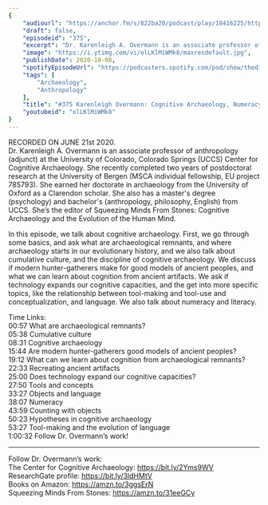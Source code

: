 ```yaml
---
{
	"audiourl": "https://anchor.fm/s/822ba20/podcast/play/18416225/https%3A%2F%2Fd3ctxlq1ktw2nl.cloudfront.net%2Fstaging%2F2020-7-22%2Fa0cf2d2d-b197-32b1-952b-fafbbf7507cb.m4a",
	"draft": false,
	"episodeid": "375",
	"excerpt": "Dr. Karenleigh A. Overmann is an associate professor of anthropology (adjunct) at the University of Colorado, Colorado Springs (UCCS) Center for Cognitive Archaeology. She recently completed two years of postdoctoral research at the University of Bergen (MSCA individual fellowship, EU project 785793). She earned her doctorate in archaeology from the University of Oxford as a Clarendon scholar. She also has a master's degree (psychology) and bachelor's (anthropology, philosophy, English) from UCCS. She’s the editor of Squeezing Minds From Stones: Cognitive Archaeology and the Evolution of the Human Mind.",
	"image": "https://i.ytimg.com/vi/olLKlMiWMk8/maxresdefault.jpg",
	"publishDate": 2020-10-08,
	"spotifyEpisodeUrl": "https://podcasters.spotify.com/pod/show/thedissenter/episodes/375-Karenleigh-Overmann-Cognitive-Archaeology--Numeracy--and-Language-eigh51",
	"tags": [
		"Archaeology",
		"Anthropology"
	],
	"title": "#375 Karenleigh Overmann: Cognitive Archaeology, Numeracy, and Language",
	"youtubeid": "olLKlMiWMk8"
}
---
```

RECORDED ON JUNE 21st 2020.  
Dr. Karenleigh A. Overmann is an associate professor of anthropology (adjunct) at the University of Colorado, Colorado Springs (UCCS) Center for Cognitive Archaeology. She recently completed two years of postdoctoral research at the University of Bergen (MSCA individual fellowship, EU project 785793). She earned her doctorate in archaeology from the University of Oxford as a Clarendon scholar. She also has a master's degree (psychology) and bachelor's (anthropology, philosophy, English) from UCCS. She’s the editor of Squeezing Minds From Stones: Cognitive Archaeology and the Evolution of the Human Mind.

In this episode, we talk about cognitive archaeology. First, we go through some basics, and ask what are archaeological remnants, and where archaeology starts in our evolutionary history, and we also talk about cumulative culture, and the discipline of cognitive archaeology. We discuss if modern hunter-gatherers make for good models of ancient peoples, and what we can learn about cognition from ancient artifacts. We ask if technology expands our cognitive capacities, and the get into more specific topics, like the relationship between tool-making and tool-use and conceptualization, and language. We also talk about numeracy and literacy. 

Time Links:  
<time>00:57</time> What are archaeological remnants?  
<time>05:38</time> Cumulative culture  
<time>08:31</time> Cognitive archaeology  
<time>15:44</time> Are modern hunter-gatherers good models of ancient peoples?  
<time>19:12</time> What can we learn about cognition from archaeological remnants?  
<time>22:33</time> Recreating ancient artifacts  
<time>25:00</time> Does technology expand our cognitive capacities?  
<time>27:50</time> Tools and concepts  
<time>33:27</time> Objects and language  
<time>38:07</time> Numeracy  
<time>43:59</time> Counting with objects  
<time>50:23</time> Hypotheses in cognitive archaeology  
<time>53:27</time> Tool-making and the evolution of language  
<time>1:00:32</time> Follow Dr. Overmann’s work!

---

Follow Dr. Overmann’s work:  
The Center for Cognitive Archaeology: https://bit.ly/2Yms9WV  
ResearchGate profile: https://bit.ly/3ldHMtV  
Books on Amazon: https://amzn.to/3ggsErN  
Squeezing Minds From Stones: https://amzn.to/31eeGCy
